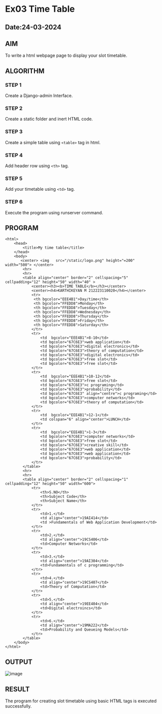 # Ex03 Time Table

## Date:24-03-2024

## AIM
To write a html webpage page to display your slot timetable.

## ALGORITHM
### STEP 1
Create a Django-admin Interface.

### STEP 2
Create a static folder and inert HTML code.

### STEP 3
Create a simple table using ```<table>``` tag in html.

### STEP 4
Add header row using ```<th>``` tag.

### STEP 5
Add your timetable using ```<td>``` tag.

### STEP 6
Execute the program using runserver command.

## PROGRAM
```
<html>
    <head>
        <title>My time table</title>
    </head>
    <body>
       <center> <img   src="/static/logo.png" height="=200" width="500"> </center>
        <hr>
        <hr>
        <table align="center" border="2" cellspacing="5" cellpadding="12" height="50" width="40" >
            <center><h3><b>TIME TABLE</b></h3></center>
            <center><h4>KARTHIKEYAN M 212223110020</h4></center>
            <tr>
             <th bgcolor="EEE4B1">Day/time</th>
             <th bgcolor="FFEDD8">Monday</th>
             <th bgcolor="FFEDD8">Tuesday</th>
             <th bgcolor="FFEDD8">Wednesday</th>
             <th bgcolor="FFEDD8">Thursday</th>
             <th bgcolor="FFEDD8">Friday</th>
             <th bgcolor="FFEDD8">Saturday</th>
            </tr>
            <tr>
                <td  bgcolor="EEE4B1">8-10</td>
                <td bgcolor="67C6E3">web application</td>
                <td bgcolor="67C6E3">digital electronics</td>
                <td bgcolor="67C6E3">theory of computation</td>
                <td bgcolor="67C6E3">digital electronics</td>
                <td bgcolor="67C6E3">free slot</td>
                <td bgcolor="67C6E3">free slot</td>
            </tr>
            <tr>
                <td  bgcolor="EEE4B1">10-12</td>
                <td bgcolor="67C6E3">free slot</td>
                <td bgcolor="67C6E3">c programing</td>
                <td bgcolor="67C6E3">probability</td>
                <td bgcolor="67C6E3" align="centre">c programing</td>
                <td bgcolor="67C6E3">computer networks</td>
                <td bgcolor="67C6E3">theory of computation</td>
            </tr>
            <tr>
                <td  bgcolor="EEE4B1">12-1</td>
                <td colspan="6" align="center">LUNCH</td>
            </tr>
            <tr>
                <td  bgcolor="EEE4B1">1-3</td>
                <td bgcolor="67C6E3">computer networks</td>
                <td bgcolor="67C6E3">free slot</td>
                <td bgcolor="67C6E3">creative skill</td>
                <td bgcolor="67C6E3">web application</td>
                <td bgcolor="67C6E3">web application</td>
                <td bgcolor="67C6E3">probability</td>
            </tr>
        </table>
        <hr>
        <hr>
        <table align="center" border="2" cellspacing="1" cellpadding="12" height="50" width="600">
            <tr>
                <th>S.NO</th>
                <th>Subject Code</th>
                <th>Subject Name</th>
            </tr>
            <tr>
                <td>1.</td>
                <td align="center">19AI414</td>
                <td >Fundamentals of Web Application Development</td>
            </tr>
            <tr>
                <td>2.</td>
                <td align="center">19CS406</td>
                <td>Computer Networks</td>
            </tr>
            <tr>
                <td>3.</td>
                <td align="center">19AI304</td>
                <td>Fundamentals of c programming</td>
            </tr>
            <tr>
                <td>4.</td>
                <td align="center">19CS407</td>
                <td>Theory of Computation</td>
            </tr>
            <tr>
                <td>5.</td>
                <td align="center">19EE404</td>
                <td>Digital electroincs</td>
            </tr>
            <tr>
                <td>6.</td>
                <td align="center">19MA222</td>
                <td>Probability and Queueing Models</td>
            </tr>
        </table>
    </body>
</html>
```
## OUTPUT
![image](https://github.com/karthik-2106/slot/assets/150319557/de70d918-d117-4343-9e5f-5aaccb2ed724)

## RESULT
The program for creating slot timetable using basic HTML tags is executed successfully.
